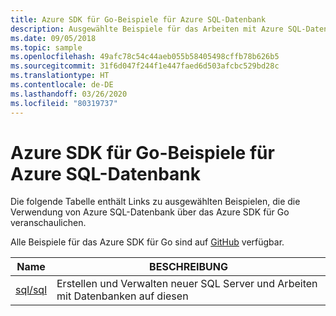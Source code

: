 ```yaml
---
title: Azure SDK für Go-Beispiele für Azure SQL-Datenbank
description: Ausgewählte Beispiele für das Arbeiten mit Azure SQL-Datenbank aus dem Azure SDK für Go
ms.date: 09/05/2018
ms.topic: sample
ms.openlocfilehash: 49afc78c54c44aeb055b58405498cffb78b626b5
ms.sourcegitcommit: 31f6d047f244f1e447faed6d503afcbc529bd28c
ms.translationtype: HT
ms.contentlocale: de-DE
ms.lasthandoff: 03/26/2020
ms.locfileid: "80319737"
---
```

# <a name="azure-sdk-for-go-samples-for-azure-sql-database"></a>Azure SDK für Go-Beispiele für Azure SQL-Datenbank

Die folgende Tabelle enthält Links zu ausgewählten Beispielen, die die Verwendung von Azure SQL-Datenbank über das Azure SDK für Go veranschaulichen.

Alle Beispiele für das Azure SDK für Go sind auf [GitHub](https://github.com/Azure-Samples/azure-sdk-for-go-samples) verfügbar.

| Name | BESCHREIBUNG |
|------|-------------|
| [sql/sql](https://github.com/Azure-Samples/azure-sdk-for-go-samples/blob/master/sql/sql.go) | Erstellen und Verwalten neuer SQL Server und Arbeiten mit Datenbanken auf diesen |
